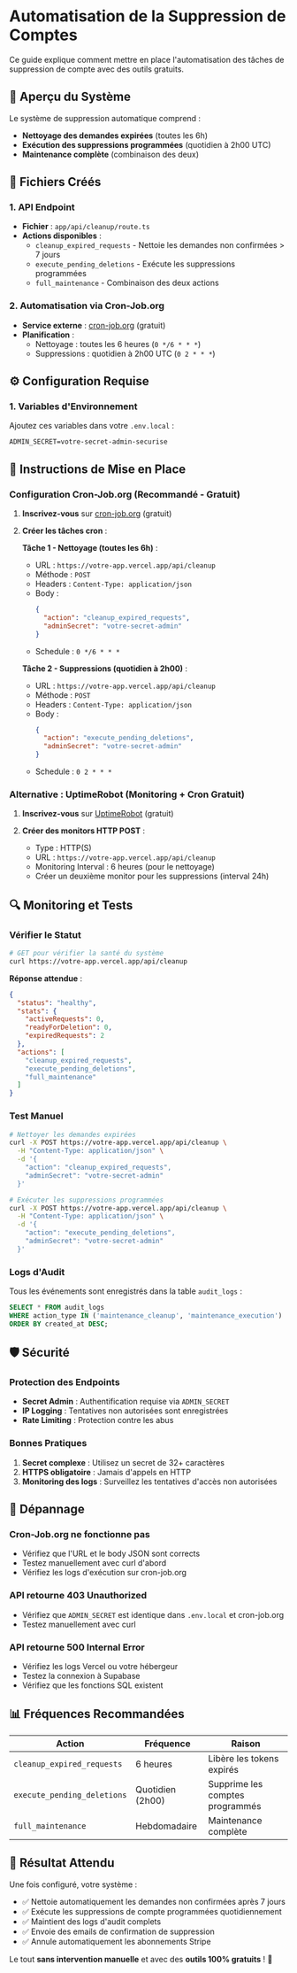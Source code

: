 # Automatisation de la Suppression de Comptes

Ce guide explique comment mettre en place l'automatisation des tâches de suppression de compte avec des outils gratuits.

## 🚀 Aperçu du Système

Le système de suppression automatique comprend :
- **Nettoyage des demandes expirées** (toutes les 6h)
- **Exécution des suppressions programmées** (quotidien à 2h00 UTC)
- **Maintenance complète** (combinaison des deux)

## 📁 Fichiers Créés

### 1. API Endpoint
- **Fichier** : `app/api/cleanup/route.ts`
- **Actions disponibles** :
  - `cleanup_expired_requests` - Nettoie les demandes non confirmées > 7 jours
  - `execute_pending_deletions` - Exécute les suppressions programmées
  - `full_maintenance` - Combinaison des deux actions

### 2. Automatisation via Cron-Job.org
- **Service externe** : [cron-job.org](https://cron-job.org) (gratuit)
- **Planification** :
  - Nettoyage : toutes les 6 heures (`0 */6 * * *`)
  - Suppressions : quotidien à 2h00 UTC (`0 2 * * *`)

## ⚙️ Configuration Requise

### 1. Variables d'Environnement
Ajoutez ces variables dans votre `.env.local` :
```env
ADMIN_SECRET=votre-secret-admin-securise
```

## 🔧 Instructions de Mise en Place

### Configuration Cron-Job.org (Recommandé - Gratuit)

1. **Inscrivez-vous** sur [cron-job.org](https://cron-job.org) (gratuit)

2. **Créer les tâches cron** :

   **Tâche 1 - Nettoyage (toutes les 6h)** :
   - URL : `https://votre-app.vercel.app/api/cleanup`
   - Méthode : `POST`
   - Headers : `Content-Type: application/json`
   - Body : 
     ```json
     {
       "action": "cleanup_expired_requests",
       "adminSecret": "votre-secret-admin"
     }
     ```
   - Schedule : `0 */6 * * *`

   **Tâche 2 - Suppressions (quotidien à 2h00)** :
   - URL : `https://votre-app.vercel.app/api/cleanup`
   - Méthode : `POST`
   - Headers : `Content-Type: application/json`
   - Body :
     ```json
     {
       "action": "execute_pending_deletions",
       "adminSecret": "votre-secret-admin"
     }
     ```
   - Schedule : `0 2 * * *`

### Alternative : UptimeRobot (Monitoring + Cron Gratuit)

1. **Inscrivez-vous** sur [UptimeRobot](https://uptimerobot.com) (gratuit)

2. **Créer des monitors HTTP POST** :
   - Type : HTTP(S)
   - URL : `https://votre-app.vercel.app/api/cleanup`
   - Monitoring Interval : 6 heures (pour le nettoyage)
   - Créer un deuxième monitor pour les suppressions (interval 24h)

## 🔍 Monitoring et Tests

### Vérifier le Statut
```bash
# GET pour vérifier la santé du système
curl https://votre-app.vercel.app/api/cleanup
```

**Réponse attendue** :
```json
{
  "status": "healthy",
  "stats": {
    "activeRequests": 0,
    "readyForDeletion": 0,
    "expiredRequests": 2
  },
  "actions": [
    "cleanup_expired_requests",
    "execute_pending_deletions", 
    "full_maintenance"
  ]
}
```

### Test Manuel
```bash
# Nettoyer les demandes expirées
curl -X POST https://votre-app.vercel.app/api/cleanup \
  -H "Content-Type: application/json" \
  -d '{
    "action": "cleanup_expired_requests",
    "adminSecret": "votre-secret-admin"
  }'

# Exécuter les suppressions programmées  
curl -X POST https://votre-app.vercel.app/api/cleanup \
  -H "Content-Type: application/json" \
  -d '{
    "action": "execute_pending_deletions",
    "adminSecret": "votre-secret-admin"
  }'
```

### Logs d'Audit
Tous les événements sont enregistrés dans la table `audit_logs` :
```sql
SELECT * FROM audit_logs 
WHERE action_type IN ('maintenance_cleanup', 'maintenance_execution')
ORDER BY created_at DESC;
```

## 🛡️ Sécurité

### Protection des Endpoints
- **Secret Admin** : Authentification requise via `ADMIN_SECRET`
- **IP Logging** : Tentatives non autorisées sont enregistrées
- **Rate Limiting** : Protection contre les abus

### Bonnes Pratiques
1. **Secret complexe** : Utilisez un secret de 32+ caractères
2. **HTTPS obligatoire** : Jamais d'appels en HTTP
3. **Monitoring des logs** : Surveillez les tentatives d'accès non autorisées

## 🔧 Dépannage

### Cron-Job.org ne fonctionne pas
- Vérifiez que l'URL et le body JSON sont corrects
- Testez manuellement avec curl d'abord
- Vérifiez les logs d'exécution sur cron-job.org

### API retourne 403 Unauthorized
- Vérifiez que `ADMIN_SECRET` est identique dans `.env.local` et cron-job.org
- Testez manuellement avec curl

### API retourne 500 Internal Error
- Vérifiez les logs Vercel ou votre hébergeur
- Testez la connexion à Supabase
- Vérifiez que les fonctions SQL existent

## 📊 Fréquences Recommandées

| Action | Fréquence | Raison |
|--------|-----------|--------|
| `cleanup_expired_requests` | 6 heures | Libère les tokens expirés |
| `execute_pending_deletions` | Quotidien (2h00) | Supprime les comptes programmés |
| `full_maintenance` | Hebdomadaire | Maintenance complète |

## 🎯 Résultat Attendu

Une fois configuré, votre système :
- ✅ Nettoie automatiquement les demandes non confirmées après 7 jours
- ✅ Exécute les suppressions de compte programmées quotidiennement
- ✅ Maintient des logs d'audit complets
- ✅ Envoie des emails de confirmation de suppression
- ✅ Annule automatiquement les abonnements Stripe

Le tout **sans intervention manuelle** et avec des **outils 100% gratuits** ! 🚀